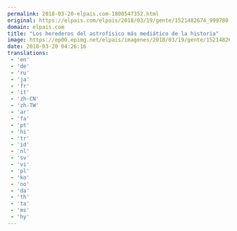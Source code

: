 ```yaml
---
permalink: 2018-03-20-elpais.com-1800547352.html
original: https://elpais.com/elpais/2018/03/19/gente/1521482674_999780.html#?ref=rss&format=simple&link=link
domain: elpais.com
title: "Los herederos del astrofísico más mediático de la historia"
image: https://ep00.epimg.net/elpais/imagenes/2018/03/19/gente/1521482674_999780_1521484194_rrss_normal.jpg
date: 2018-03-20 04:26:16
translations: 
 - 'en'
 - 'de'
 - 'ru'
 - 'ja'
 - 'fr'
 - 'it'
 - 'zh-CN'
 - 'zh-TW'
 - 'ar'
 - 'fa'
 - 'pt'
 - 'hi'
 - 'tr'
 - 'id'
 - 'nl'
 - 'sv'
 - 'vi'
 - 'pl'
 - 'ko'
 - 'no'
 - 'da'
 - 'th'
 - 'ta'
 - 'ms'
 - 'hy'
---
```



